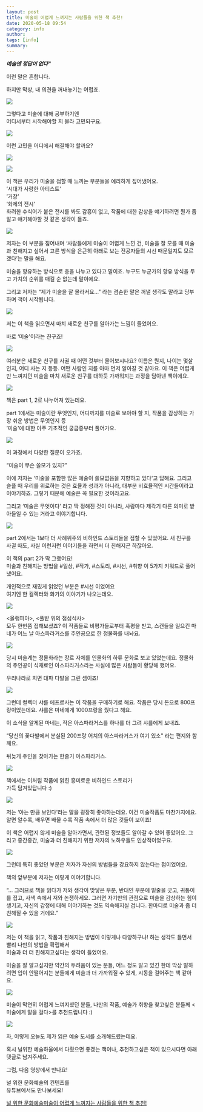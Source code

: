 ```yaml
---
layout: post
title: 미술이 어렵게 느껴지는 사람들을 위한 책 추천!
date: 2020-05-18 09:54
category: info
author: 
tags: [info]
summary: 
---
```



_**예술엔 정답이 없다"**_

  

이런 말은 흔합니다.

하지만 막상, 내 의견을 꺼내놓기는 어렵죠.

![](https://img1.daumcdn.net/thumb/R720x0/?fname=https%3A%2F%2Ft1.daumcdn.net%2Fliveboard%2Fcultureart4u%2F1dcf8160cb8c47bc8592069975a6cb1a.png)

그렇다고 미술에 대해 공부하기엔  
어디서부터 시작해야할 지 몰라 고민되구요.  

![](https://img1.daumcdn.net/thumb/R720x0/?fname=https%3A%2F%2Ft1.daumcdn.net%2Fliveboard%2Fcultureart4u%2F1ce3b802e09a4d718fc58cb2e876ba7d.png)

이런 고민을 어디에서 해결해야 할까요?  

![](https://img1.daumcdn.net/thumb/R720x0/?fname=https%3A%2F%2Ft1.daumcdn.net%2Fliveboard%2Fcultureart4u%2F0c6ba94f74024df38df73964dc0764aa.png)

![](https://img1.daumcdn.net/thumb/R720x0/?fname=https%3A%2F%2Ft1.daumcdn.net%2Fliveboard%2Fcultureart4u%2Fb305edfff7794526ac6e4f9ed500bb16.png)

이 책은 우리가 미술을 접할 때 느끼는 부분들을 예리하게 짚어냈어요.  
‘시대가 사랑한 아티스트'  
‘거장'  
‘화제의 전시'  
화려한 수식어가 붙은 전시를 봐도 감흥이 없고, 작품에 대한 감상을 얘기하려면 뭔가 좀 알고 얘기해야할 것 같은 생각이 들죠.  

![](https://img1.daumcdn.net/thumb/R720x0/?fname=https%3A%2F%2Ft1.daumcdn.net%2Fliveboard%2Fcultureart4u%2Fc2781a0f26dc41f4803806c13de672f2.png)

저자는 이 부분을 짚어내며 ‘사람들에게 미술이 어렵게 느낀 건, 미술을 잘 모를 때 미술과 친해지고 싶어서 고른 방식을 은근히 아래로 보는 전공자들의 시선 때문일지도 모르겠다’는 말을 해요.  
  
미술을 향유하는 방식으로 층을 나누고 있다고 말이죠. 누구도 누군가의 향유 방식을 두고 가치의 순위를 매길 순 없는데 말이에요.  
  
그리고 저자는 “제가 미술을 잘 몰라서요..." 라는 겸손한 말은 꺼낼 생각도 말라고 당부하며 책이 시작됩니다.  

![](https://img1.daumcdn.net/thumb/R720x0/?fname=https%3A%2F%2Ft1.daumcdn.net%2Fliveboard%2Fcultureart4u%2F40f0e2fcac754a2ca082400b35ae1aa9.png)

저는 이 책을 읽으면서 마치 새로운 친구를 알아가는 느낌이 들었어요.  
  
바로 ‘미술'이라는 친구죠!  

![](https://img1.daumcdn.net/thumb/R720x0/?fname=https%3A%2F%2Ft1.daumcdn.net%2Fliveboard%2Fcultureart4u%2Fb5e847105d1049f5997e7b6bfad8d470.png)

여러분은 새로운 친구를 사귈 때 어떤 것부터 물어보시나요? 이름은 뭔지, 나이는 몇살인지, 어디 사는 지 등등. 어떤 사람인 지를 아마 먼저 알아갈 것 같아요. 이 책은 어렵게만 느껴지던 미술을 마치 새로운 친구를 대하듯 가까워지는 과정을 담아낸 책이에요.  

![](https://img1.daumcdn.net/thumb/R720x0/?fname=https%3A%2F%2Ft1.daumcdn.net%2Fliveboard%2Fcultureart4u%2F6860cd7aa3be44d0bedb012a6afa737c.png)

책은 part 1, 2로 나누어져 있는데요.  
  
part 1에서는 미술이란 무엇인지, 어디까지를 미술로 보아야 할 지, 작품을 감상하는 가장 쉬운 방법은 무엇인지 등  
‘미술'에 대한 아주 기초적인 궁금증부터 풀어가요.  

![](https://img1.daumcdn.net/thumb/R720x0/?fname=https%3A%2F%2Ft1.daumcdn.net%2Fliveboard%2Fcultureart4u%2F42312c44012842609405dcdaa14ccab1.png)

이 과정에서 다양한 질문이 오가죠.  
  
“미술이 무슨 쓸모가 있지?”  
  
이에 저자는 ‘미술을 포함한 많은 예술이 쓸모없음을 지향하고 있다'고 답해요. 그리고 슬플 때 우리를 위로하는 것은 효율과 성과가 아니라, 대부분 비효율적인 시간들이라고 이야기하죠. 그렇기 때문에 예술은 꼭 필요한 것이라고요.  
  
그리고 ‘미술은 무엇이다' 라고 딱 정해진 것이 아니라, 사람마다 제각기 다른 의미로 받아들일 수 있는 거라고 이야기합니다.  

![](https://img1.daumcdn.net/thumb/R720x0/?fname=https%3A%2F%2Ft1.daumcdn.net%2Fliveboard%2Fcultureart4u%2F93dcd72a22194d3aa1eaed8f457f357e.png)

part 2에서는 1보다 더 사례위주의 비하인드 스토리들을 접할 수 있었어요. 새 친구를 사귈 때도, 사실 이런저런 이야기들을 하면서 더 친해지곤 하잖아요.  
  
이 책의 part 2가 딱 그랬어요!  
미술과 친해지는 방법을 #일상, #작가, #스토리, #시선, #취향 이 5가지 키워드로 풀어냈어요.  
  
개인적으로 재밌게 읽었던 부분은 #시선 이었어요  
여기엔 한 컬렉터와 화가의 이야기가 나오는데요.  

![](https://img1.daumcdn.net/thumb/R720x0/?fname=https%3A%2F%2Ft1.daumcdn.net%2Fliveboard%2Fcultureart4u%2Ff051800e58d6469d8d16e58d19576f0a.png)

<올랭피아>, <풀밭 위의 점심식사>  
모두 한번쯤 접해보셨죠? 이 작품들로 비평가들로부터 혹평을 받고, 스캔들을 일으킨 마네가 어느 날 아스파라거스를 주인공으로 한 정물화를 내놔요.  

![](https://img1.daumcdn.net/thumb/R720x0/?fname=https%3A%2F%2Ft1.daumcdn.net%2Fliveboard%2Fcultureart4u%2F0dade59bf337480d86576e64ab68da24.png)

당시 미술계는 정물화라는 장르 자체를 인물화의 하류 문화로 보고 있었는데요. 정물화의 주인공이 식재료인 아스파라거스라는 사실에 많은 사람들이 황당해 했어요.  
  
우리나라로 치면 대파 다발을 그린 셈이죠!  

![](https://img1.daumcdn.net/thumb/R720x0/?fname=https%3A%2F%2Ft1.daumcdn.net%2Fliveboard%2Fcultureart4u%2F7c1fdc9ad4fc4febacd7d38e7c8f0e90.png)

그런데 컬렉터 샤를 에프르사는 이 작품을 구매하기로 해요. 작품은 당시 돈으로 800프랑이었는데요. 샤를은 마네에게 1000프랑을 줬다고 해요.  
  
이 소식을 알게된 마네는, 작은 아스파라거스를 하나를 더 그려 샤를에게 보내죠.  
  
“당신의 꽃다발에서 분실된 200프랑 어치의 아스파라거스가 여기 있소" 라는 편지와 함께요.  
  
뒤늦게 주인을 찾아가는 한줄기 아스파라거스.  

![](https://img1.daumcdn.net/thumb/R720x0/?fname=https%3A%2F%2Ft1.daumcdn.net%2Fliveboard%2Fcultureart4u%2F258427c0a44e4619867516d9e6f18bb9.png)

책에서는 이처럼 작품에 얽힌 흥미로운 비하인드 스토리가  
가득 담겨있답니다 :)  

![](https://img1.daumcdn.net/thumb/R720x0/?fname=https%3A%2F%2Ft1.daumcdn.net%2Fliveboard%2Fcultureart4u%2F28e5db9cefeb4e7e91d4c13194e193eb.png)

저는 ‘아는 만큼 보인다'라는 말을 굉장히 좋아하는데요. 이건 미술작품도 마찬가지에요. 알면 알수록, 배우면 배울 수록 작품 속에서 더 많은 것들이 보이죠!  
  
이 책은 어렵지 않게 미술을 알아가면서, 관련된 정보들도 알아갈 수 있어 좋았어요. 그리고 중간중간, 미술과 더 친해지기 위한 저자의 노하우들도 인상적이었구요.  

![](https://img1.daumcdn.net/thumb/R720x0/?fname=https%3A%2F%2Ft1.daumcdn.net%2Fliveboard%2Fcultureart4u%2Faddbfecbd42147299045c7e65705621e.png)

그런데 특히 좋았던 부분은 저자가 자신의 방법들을 강요하지 않는다는 점이었어요.  
  
책의 앞부분에 저자는 이렇게 이야기합니다.  

“... 그러므로 책을 읽다가 저와 생각이 맞닿은 부분, 반대인 부분에 밑줄을 긋고, 귀퉁이를 접고, 사색 속에서 저와 논쟁하세요. 그러면 자기만의 관점으로 미술을 감상하는 힘이 생기고, 자신의 감정에 대해 이야기하는 것도 익숙해지실 겁니다. 한마디로 미술과 좀 더 친해질 수 있을 거에요.”  

![](https://img1.daumcdn.net/thumb/R720x0/?fname=https%3A%2F%2Ft1.daumcdn.net%2Fliveboard%2Fcultureart4u%2F2308d4b4de7e4b86a32bac89741d6c33.png)

저는 이 책을 읽고, 작품과 친해지는 방법이 이렇게나 다양하구나! 하는 생각도 들면서 빨리 나만의 방법을 확립해서  
미술과 더 더 친해지고싶다는 생각이 들었어요.  
  
미술을 잘 알고싶지만 약간의 두려움이 있는 분들, 어느 정도 알고 있긴 한데 막상 말하려면 입이 안떨어지는 분들에게 미술과 더 가까워질 수 있게, 시동을 걸어주는 책 같아요.  

![](https://img1.daumcdn.net/thumb/R720x0/?fname=https%3A%2F%2Ft1.daumcdn.net%2Fliveboard%2Fcultureart4u%2F96609e3f095c4dc18d660503aebe79df.png)

미술이 막연히 어렵게 느껴지셨던 분들, 나만의 작품, 예술가 취향을 찾고싶은 분들께 <미술에게 말을 걸다>를 추천드립니다 :)  

![](https://img1.daumcdn.net/thumb/R720x0/?fname=https%3A%2F%2Ft1.daumcdn.net%2Fliveboard%2Fcultureart4u%2F2eaaab562a4f47278e0f0075f299a8a4.png)

자, 이렇게 오늘도 제가 읽은 예술 도서를 소개해드렸는데요.  
  
혹시 널위한 예술하울에서 다뤘으면 좋겠는 책이나, 추천하고싶은 책이 있으시다면 아래 댓글로 남겨주세요.  
  
그럼, 다음 영상에서 만나요!  

널 위한 문화예술의 컨텐츠를  
유튜브에서도 만나보세요!  

[널 위한 문화예술미술이 어렵게 느껴지는 사람들을 위한 책 추천!](https://www.youtube.com/watch?v=JqccZQnfY5s)
